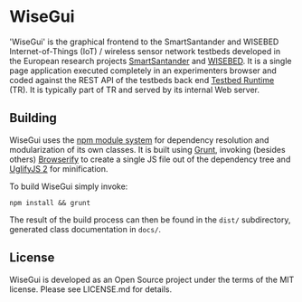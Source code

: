 # WiseGui

'WiseGui' is the graphical frontend to the SmartSantander and WISEBED Internet-of-Things (IoT) / wireless sensor network testbeds developed in the European research projects [SmartSantander](http://www.smartsantander.eu) and [WISEBED](http://wisebed.eu). It is a single page application executed completely in an experimenters browser and coded against the REST API of the testbeds back end [Testbed Runtime](https://github.com/itm/testbed-runtime) (TR). It is typically part of TR and served by its internal Web server.

## Building

WiseGui uses the [npm module system](https://www.npmjs.org/) for dependency resolution and modularization of its own classes. It is built using [Grunt](http://gruntjs.com/), invoking (besides others) [Browserify](http://browserify.org/) to create a single JS file out of the dependency tree and [UglifyJS 2](https://github.com/mishoo/UglifyJS2) for minification.

To build WiseGui simply invoke:

```
npm install && grunt
```

The result of the build process can then be found in the ```dist/``` subdirectory, generated class documentation in ```docs/```.

## License

WiseGui is developed as an Open Source project under the terms of the MIT license. Please see LICENSE.md for details.